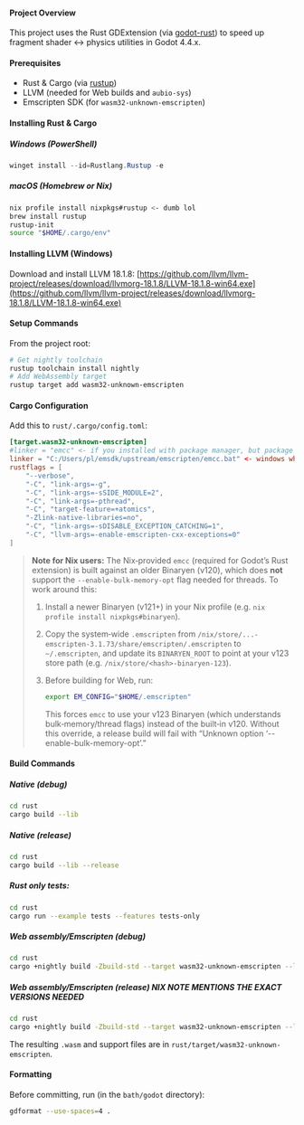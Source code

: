 #### Project Overview

This project uses the Rust GDExtension (via [godot-rust](https://godot-rust.github.io/)) to speed up fragment shader ↔ physics utilities in Godot 4.4.x.

#### Prerequisites

* Rust & Cargo (via [rustup](https://rustup.rs/))
* LLVM (needed for Web builds and `aubio-sys`)
* Emscripten SDK (for `wasm32-unknown-emscripten`)

#### Installing Rust & Cargo

##### Windows (PowerShell)

```powershell
winget install --id=Rustlang.Rustup -e
```

##### macOS (Homebrew or Nix)

```bash
nix profile install nixpkgs#rustup <- dumb lol
brew install rustup
rustup-init
source "$HOME/.cargo/env"
```

#### Installing LLVM (Windows)

Download and install LLVM 18.1.8:
[https://github.com/llvm/llvm-project/releases/download/llvmorg-18.1.8/LLVM-18.1.8-win64.exe](https://github.com/llvm/llvm-project/releases/download/llvmorg-18.1.8/LLVM-18.1.8-win64.exe)

#### Setup Commands

From the project root:

```bash
# Get nightly toolchain
rustup toolchain install nightly
# Add WebAssembly target
rustup target add wasm32-unknown-emscripten
```

#### Cargo Configuration

Add this to `rust/.cargo/config.toml`:

```toml
[target.wasm32-unknown-emscripten]
#linker = "emcc" <- if you installed with package manager, but package managers are dangerous with binaryen versions, see nix note
linker = "C:/Users/pl/emsdk/upstream/emscripten/emcc.bat" <- windows where ever you cloned the emsdk repo
rustflags = [
    "--verbose",
    "-C", "link-args=-g",
    "-C", "link-args=-sSIDE_MODULE=2",
    "-C", "link-args=-pthread",
    "-C", "target-feature=+atomics",
    "-Zlink-native-libraries=no",
    "-C", "link-args=-sDISABLE_EXCEPTION_CATCHING=1",
    "-C", "llvm-args=-enable-emscripten-cxx-exceptions=0"
]
```

> **Note for Nix users:**
> The Nix‐provided `emcc` (required for Godot’s Rust extension) is built against an older Binaryen (v120), which does **not** support the `--enable-bulk-memory-opt` flag needed for threads. To work around this:
>
> 1. Install a newer Binaryen (v121+) in your Nix profile (e.g. `nix profile install nixpkgs#binaryen`).
> 2. Copy the system‐wide `.emscripten` from
>    `/nix/store/...-emscripten-3.1.73/share/emscripten/.emscripten`
>    to `~/.emscripten`, and update its `BINARYEN_ROOT` to point at your v123 store path (e.g. `/nix/store/<hash>-binaryen-123`).
> 3. Before building for Web, run:
>
>    ```bash
>    export EM_CONFIG="$HOME/.emscripten"
>    ```
>
>    This forces `emcc` to use your v123 Binaryen (which understands bulk‐memory/thread flags) instead of the built‐in v120. Without this override, a release build will fail with “Unknown option ‘--enable-bulk-memory-opt’.”

#### Build Commands

##### Native (debug)
```bash
cd rust
cargo build --lib
```
##### Native (release)
```bash
cd rust
cargo build --lib --release
```
##### Rust only tests:
```bash
cd rust
cargo run --example tests --features tests-only
```

##### Web assembly/Emscripten (debug)
```bash
cd rust
cargo +nightly build -Zbuild-std --target wasm32-unknown-emscripten --lib
```
##### Web assembly/Emscripten (release) NIX NOTE MENTIONS THE EXACT VERSIONS NEEDED
```bash
cd rust
cargo +nightly build -Zbuild-std --target wasm32-unknown-emscripten --lib --release
```

The resulting `.wasm` and support files are in `rust/target/wasm32-unknown-emscripten`.

#### Formatting

Before committing, run (in the `bath/godot` directory):

```bash
gdformat --use-spaces=4 .
```
